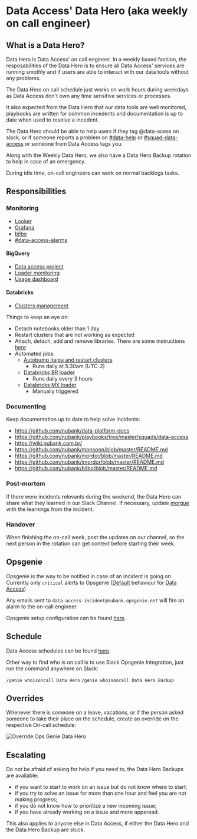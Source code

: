 # Data Access' Data Hero (aka weekly on call engineer)

## What is a Data Hero?

Data Hero is Data Access' on call engineer. In a weekly based fashion, the resposabilities of the Data Hero is to ensure all Data Access' services are running smothly and if users are able to interact with our data tools without any problems.

The Data Hero on call schedule just works on work hours during weekdays as Data Access don't own any time sensitive services or processes.

It also expected from the Data Hero that our data tools are well monitored, playbooks are written for common incedents and documentation is up to date when used to resolve a incedent.

The Data Hero should be able to help users if they tag @data-acess on slack, or if someone reports a problem on [#data-help](https://nubank.slack.com/messages/C06F04CH1/) or [#squad-data-access](https://nubank.slack.com/messages/C84FAS7L6/) or someone from Data Access tags you.

Along with the Weekly Data Hero, we also have a Data Hero Backup rotation to help in case of an emergency.

During idle time, on-call engineers can work on normal backlogs tasks.

## Responsibilities

### Monitoring

* [Looker](https://nubank.looker.com/admin/performance_audit_dashboard)
* [Grafana](https://prod-grafana.nubank.com.br/dashboards/f/R127sB0Zz/data-access)
* [bilbo](https://nubank.splunkcloud.com/en-US/app/search/bilbo_monitoring)
* [#data-access-alarms](https://nubank.slack.com/archives/C8TENL0C8)

#### BigQuery

* [Data access project](https://console.cloud.google.com/bigquery?project=nubank-data-access)
* [Loader monitoring](https://github.com/nubank/monsoon#monitoring)
* [Usage dashboard](https://nubank.looker.com/dashboards/gcp_bigquery_logs::bigquery_audit)

#### Databricks
* [Clusters management](https://nubank.cloud.databricks.com/#setting/clusters)

Things to keep an eye on:
* Detach notebooks older than 1 day
* Restart clusters that are not working as expected
* Attach, detach, add and remove libraries. There are some instructions [here](https://github.com/nubank/data-platform-docs/tree/master/databricks)
* Automated jobs:
    - [Autobump itaipu and restart clusters](https://nubank.cloud.databricks.com/#job/8737)
        - Runs daily at 5:30am (UTC-2)
    - [Databricks BR loader](https://nubank.cloud.databricks.com/#notebook/1321846)
        - Runs daily every 3 hours
    - [Databricks MX loader](https://nubank.cloud.databricks.com/#notebook/1223300/)
        - Manually triggered

### Documenting

Keep documentation up to date to help solve incidents:
* https://github.com/nubank/data-platform-docs
* https://github.com/nubank/playbooks/tree/master/squads/data-access
* https://wiki.nubank.com.br/
* https://github.com/nubank/monsoon/blob/master/README.md
* https://github.com/nubank/mordor/blob/master/README.md
* https://github.com/nubank/imordor/blob/master/README.md
* https://github.com/nubank/bilbo/blob/master/README.md


### Post-mortem

If there were incidents relevants during the weekend, the Data Hero can share what they learned in our Slack Channel.
If necessary, update [morgue](https://github.com/nubank/morgue) with the learnings from the incident.

### Handover

When finishing the on-call week, post the updates on our channel, so the next person in the rotation can get context before starting their week.

## Opsgenie

Opsgenie is the way to be notified in case of an incident is going on. Currently only `critical` alerts to Opsgenie ([Default](https://github.com/nubank/playbooks/blob/master/observability/alerts/routing-alerts-to-squads.md#default-routing-per-environment) behaviour for [Data Access](https://github.com/nubank/definition/blob/master/resources/br/squads/data-access.edn))

Any emails sent to `data-access-incident@nubank.opsgenie.net` will fire an alarm to the on-call engineer.

Opsgenie setup configuration can be found [here](https://github.com/nubank/definition/blob/master/resources/br/squads/data-access.edn).

## Schedule

Data Access schedules can be found [here](https://nubank.app.opsgenie.com/teams/dashboard/7dd354df-4fdf-4b26-8ae1-f4726948afe4/main).

Other way to find who is on call is to use Slack Opsgenie Integration, just run the command anywhere on Slack:

`/genie whoisoncall Data Hero`
`/genie whoisoncall Data Hero Backup`

## Overrides

Whenever there is someone on a leave, vacations, or if the person asked someone to take their place on the schedule, create an override on the respective On-call schedule:

![Override Ops Genie Data Hero](/images/override-ops-genie-data-hero.png)

## Escalating

Do not be afraid of asking for help if you need to, the Data Hero Backups are available:
* if you want to start to work on an issue but do not know where to start;
* if you try to solve an issue for more than one hour and feel you are not making progress;
* if you do not know how to prioritize a new incoming issue;
* if you have already working on a issue and more apperead.

This also applies to anyone else in Data Access, if either the Data Hero and the Data Hero Backup are stuck.
